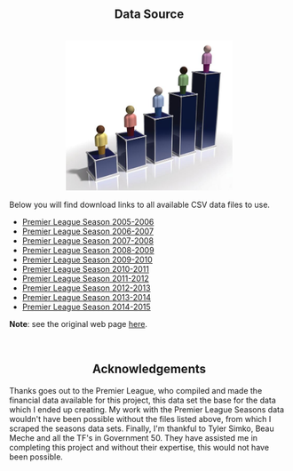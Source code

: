 
<br>

<center><h2>Data Source</h2></center>

<br>

<center><img src="30996_IMPORTANCE.jpg" alt="logo" width="300"></center>

Below you will find download links to all available CSV data files to use.

- [Premier League Season 2005-2006](http://www.football-data.co.uk/mmz4281/0506/E0.csv)
- [Premier League Season 2006-2007](http://www.football-data.co.uk/mmz4281/0607/E0.csv)
- [Premier League Season 2007-2008](http://www.football-data.co.uk/mmz4281/0708/E0.csv)
- [Premier League Season 2008-2009](http://www.football-data.co.uk/mmz4281/0809/E0.csv)
- [Premier League Season 2009-2010](http://www.football-data.co.uk/mmz4281/0910/E0.csv)
- [Premier League Season 2010-2011](http://www.football-data.co.uk/mmz4281/1011/E0.csv)
- [Premier League Season 2011-2012](http://www.football-data.co.uk/mmz4281/1112/E0.csv)
- [Premier League Season 2012-2013](http://www.football-data.co.uk/mmz4281/1213/E0.csv)
- [Premier League Season 2013-2014](http://www.football-data.co.uk/mmz4281/1314/E0.csv)
- [Premier League Season 2014-2015](http://www.football-data.co.uk/mmz4281/1415/E0.csv)

**Note**: see the original web page [here](http://www.football-data.co.uk/englandm.php).

<br>
<center><h2>Acknowledgements</h2></center>

Thanks goes out to the Premier League, who compiled and made the financial data available for this project, this data set the base for the data which I ended up creating. My work with the Premier League Seasons data wouldn't have been possible without the files listed above, from which I scraped the seasons data sets. Finally, I'm thankful to Tyler Simko, Beau Meche and all the TF's in Government 50. They have assisted me in completing this project and without their expertise, this would not have been possible.



<br>
